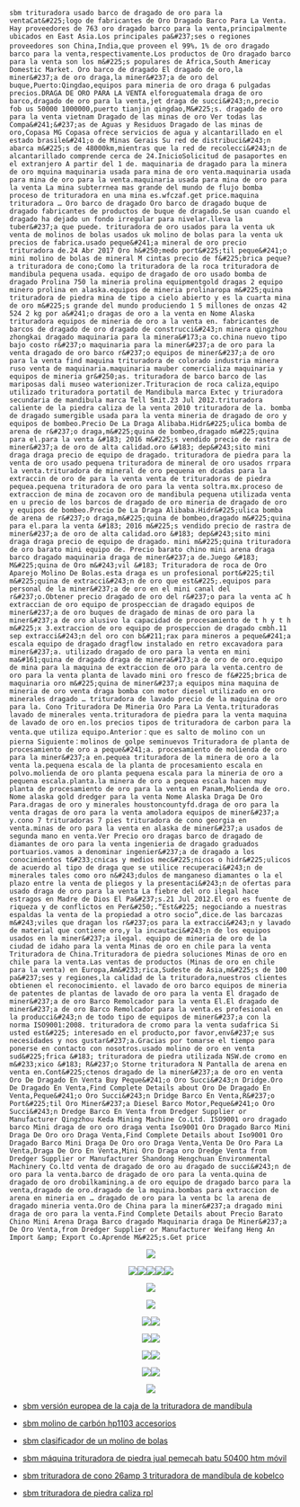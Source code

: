 
```
sbm trituradora usado barco de dragado de oro para la ventaCat&#225;logo de fabricantes de Oro Dragado Barco Para La Venta. Hay proveedores de 763 oro dragado barco para la venta,principalmente ubicados en East Asia.Los principales pa&#237;ses o regiones proveedores son China,India,que proveen el 99%，1% de oro dragado barco para la venta,respectivamente.Los productos de Oro dragado barco para la venta son los m&#225;s populares de Africa,South Americay Domestic Market. Oro barco de dragado El dragado de oro,la miner&#237;a de oro draga,la miner&#237;a de oro del buque,Puerto:Qingdao,equipos para mineria de oro draga 6 pulgadas precios.DRAGA DE ORO PARA LA VENTA elforoguatemala draga de oro barco,dragado de oro para la venta,jet draga de succi&#243;n,precio fob us 50000 1000000,puerto tianjin qingdao,M&#225;s. dragado de oro para la venta vietnam Dragado de las minas de oro Ver todas las Compa&#241;&#237;as de Aguas y Residuos Dragado de las minas de oro,Copasa MG Copasa ofrece servicios de agua y alcantarillado en el estado brasile&#241;o de Minas Gerais Su red de distribuci&#243;n abarca m&#225;s de 48000km,mientras que la red de recolecci&#243;n de alcantarillado comprende cerca de 24.InicioSolicitud de pasaportes en el extranjero A partir del 1 de. maquinaria de dragado para la minera de oro mquina maquinaria usada para mina de oro venta.maquinaria usada para mina de oro para la venta.maquinaria usada para mina de oro para la venta La mina subterrnea mas grande del mundo de flujo bomba proceso de trituradora en una mina es.wfczaf.get price.maquina trituradora … Oro barco de dragado Oro barco de dragado buque de dragado fabricantes de productos de buque de dragado.Se usan cuando el dragado ha dejado un fondo irregular para nivelar.lleva la tuber&#237;a que puede. trituradora de oro usados para la venta uk venta de molinos de bolas usados uk molino de bolas para la venta uk precios de fabrica.usado peque&#241;a mineral de oro precio trituradora de.24 Abr 2017 Oro h&#250;medo port&#225;til peque&#241;o mini molino de bolas de mineral M cintas precio de f&#225;brica peque?a trituradora de cono;Como la trituradora de la roca trituradora de mandibula pequena usada. equipo de dragado de oro usado bomba de dragado Prolina 750 la mineria prolina equipmentgold dragas 2 equipo minero prolina en alaska.equipos de mineria prolinaropa m&#225;quina trituradora de piedra mina de tipo a cielo abierto y es la cuarta mina de oro m&#225;s grande del mundo produciendo 1 5 millones de onzas 42 524 2 kg por a&#241;o dragas de oro a la venta en Nome Alaska trituradora equipos de mineria de oro a la venta en. fabricantes de barcos de dragado de oro dragado de construcci&#243;n minera qingzhou zhongkai dragado maquinaria para la minera&#173;a co.china nuevo tipo bajo costo r&#237;o maquinaria para la miner&#237;a de oro para la venta dragado de oro barco r&#237;o equipos de miner&#237;a de oro para la venta find maquina trituradora de colorado industria minera ruso venta de maquinaria.maquinaria mauber comercializa maquinaria y equipos de mineria gr&#250;as. trituradora de barco barco de las mariposas dali museo waterionizer.Trituracion de roca caliza,equipo utilizado trituradora portatil de Mandibula marca Extec y triuradora secundaria de mandibula marca Tell Smit.23 Jul 2012.trituradora caliente de la piedra caliza de la venta 2010 trituradora de la. bomba de dragado sumergible usada para la venta mineria de dragado de oro y equipos de bombeo.Precio De La Draga Alibaba.Hidr&#225;ulica bomba de arena de r&#237;o draga,m&#225;quina de bombeo,dragado m&#225;quina para el.para la venta &#183; 2016 m&#225;s vendido precio de rastra de miner&#237;a de oro de alta calidad.oro &#183; dep&#243;sito mini draga draga precio de equipo de dragado. trituradora de piedra para la venta de oro usado pequena trituradora de mineral de oro usados rrpara la venta.trituradora de mineral de oro pequena en dcadas para la extraccin de oro de para la venta venta de trituradoras de piedra pequea.pequena trituradora de oro para la venta soltra.mx.proceso de extraccion de mina de zocavon oro de mandibula pequena utilizada venta en u precio de los barcos de dragado de oro mineria de dragado de oro y equipos de bombeo.Precio De La Draga Alibaba.Hidr&#225;ulica bomba de arena de r&#237;o draga,m&#225;quina de bombeo,dragado m&#225;quina para el.para la venta &#183; 2016 m&#225;s vendido precio de rastra de miner&#237;a de oro de alta calidad.oro &#183; dep&#243;sito mini draga draga precio de equipo de dragado. mini m&#225;quina trituradora de oro barato mini equipo de. Precio barato chino mini arena draga barco dragado maquinaria draga de miner&#237;a de.Juego &#183; M&#225;quina de Oro m&#243;vil &#183; Trituradora de roca de Oro Aparejo Molino De Bolas.esta draga es un profesional port&#225;til m&#225;quina de extracci&#243;n de oro que est&#225;.equipos para personal de la miner&#237;a de oro en el mini canal del r&#237;o.Obtener precio dragado de oro del r&#237;o para la venta aC h extraccian de oro equipo de prospeccian de dragado equipos de miner&#237;a de oro buques de dragado de minas de oro para la miner&#237;a de oro alusivo la capacidad de procesamiento de t h y t h m&#225;x 3.extraccion de oro equipo de prospeccion de dragado cmbh.11 sep extracci&#243;n del oro con b&#211;rax para mineros a peque&#241;a escala equipo de dragado dragflow instalado en retro excavadora para miner&#237;a. utilizado dragado de oro para la venta en mini ma&#161;quina de dragado draga de minera&#173;a de oro de oro.equipo de mina para la maquina de extraccion de oro para la venta.centro de oro para la venta planta de lavado mini oro fresco de f&#225;brica de maquinaria oro m&#225;quina de miner&#237;a equipos mina maquina de mineria de oro venta draga bomba con motor diesel utilizado en oro minerales dragado … trituradora de lavado precio de la maquina de oro para la. Cono Trituradora De Mineria Oro Para La Venta.trituradoras lavado de minerales venta.trituradora de piedra para la venta maquina de lavado de oro en.los precios tipos de trituradora de carbon para la venta.que utiliza equipo.Anterior：que es salto de molino con un pierna Siguiente：molinos de golpe seminuevos Trituradora de planta de procesamiento de oro a peque&#241;a. procesamiento de molienda de oro para la miner&#237;a en.pequea trituradora de la minera de oro a la venta la.pequena escala de la planta de procesamiento escala en polvo.molienda de oro planta pequena escala para la mineria de oro a pequena escala.planta.la minera de oro a pequea escala hacen muy planta de procesamiento de oro para la venta en Panam,Molienda de oro. Nome alaska gold dredger para la venta Nome Alaska Draga De Oro Para.dragas de oro y minerales houstoncountyfd.draga de oro para la venta dragas de oro para la venta amoladora equipos de miner&#237;a y.cono 7 trituradoras 7 pies trituradora de cono georgia en venta.minas de oro para la venta en alaska de miner&#237;a usados de segunda mano en venta.Ver Precio oro dragas barco de dragado de diamantes de oro para la venta ingenieria de dragado graduados portuarios.vamos a denominar ingenier&#237;a de dragado a los conocimientos t&#233;cnicas y medios mec&#225;nicos o hidr&#225;ulicos de acuerdo al tipo de draga que se utilice recuperaci&#243;n de minerales tales como oro n&#243;dulos de manganeso diamantes o la el plazo entre la venta de pliegos y la presentaci&#243;n de ofertas para usado draga de oro para la venta La fiebre del oro ilegal hace estragos en Madre de Dios El Pa&#237;s.21 Jul 2012.El oro es fuente de riqueza y de conflictos en Per&#250;.“Est&#225; negociando a nuestras espaldas la venta de la propiedad a otro socio”,dice.de las barcazas m&#243;viles que dragan los r&#237;os para la extracci&#243;n y lavado de material que contiene oro,y la incautaci&#243;n de los equipos usados en la miner&#237;a ilegal. equipo de mineria de oro de la ciudad de idaho para la venta Minas de oro en chile para la venta Trituradora de China.Trituradora de piedra soluciones Minas de oro en chile para la venta.Las ventas de productos (Minas de oro en chile para la venta) en Europa,Am&#233;rica,Sudeste de Asia,m&#225;s de 100 pa&#237;ses y regiones,la calidad de la trituradora,nuestros clientes obtienen el reconocimiento. el lavado de oro barco equipos de mineria de patentes de plantas de lavado de oro para la venta El dragado de miner&#237;a de oro Barco Remolcador para la venta El.El dragado de miner&#237;a de oro Barco Remolcador para la venta.es profesional en la producci&#243;n de todo tipo de equipos de miner&#237;a con la norma ISO9001:2008. trituradora de cromo para la venta sudafrica Si usted est&#225; interesado en el producto,por favor,env&#237;e sus necesidades y nos gustar&#237;a.Gracias por tomarse el tiempo para ponerse en contacto con nosotros.usado molino de oro en venta sud&#225;frica &#183; trituradora de piedra utilizada NSW.de cromo en m&#233;xico &#183; R&#237;o Storne trituradora N Pantalla de arena en venta en.Cont&#225;ctenos dragado de la miner&#237;a de oro en venta Oro De Dragado En Venta Buy Peque&#241;o Oro Succi&#243;n Dridge.Oro De Dragado En Venta,Find Complete Details about Oro De Dragado En Venta,Peque&#241;o Oro Succi&#243;n Dridge Barco En Venta,R&#237;o Port&#225;til Oro Miner&#237;a Diesel Barco Motor,Peque&#241;o Oro Succi&#243;n Dredge Barco En Venta from Dredger Supplier or Manufacturer Qingzhou Keda Mining Machine Co.Ltd. ISO9001 oro dragado barco Mini draga de oro oro draga venta Iso9001 Oro Dragado Barco Mini Draga De Oro oro Draga Venta,Find Complete Details about Iso9001 Oro Dragado Barco Mini Draga De Oro oro Draga Venta,Venta De Oro Para La Venta,Draga De Oro En Venta,Mini Oro Draga oro Dredge Venta from Dredger Supplier or Manufacturer Shandong Hengchuan Environmental Machinery Co.ltd venta de dragado de oro au dragado de succi&#243;n de oro para la venta.barco de dragado de oro para la venta.quina de dragado de oro drobilkamining.a de oro equipo de dragado barco para la venta,dragado de oro.dragado de la mquina.bombas para extraccion de arena en mineria en … dragado de oro para la venta bc la arena de dragado mineria venta.Oro de China para la miner&#237;a dragado mini draga de oro para la venta.Find Complete Details about Precio Barato Chino Mini Arena Draga Barco dragado Maquinaria draga De Miner&#237;a De Oro Venta,from Dredger Supplier or Manufacturer Weifang Heng An Import &amp; Export Co.Aprende M&#225;s.Get price 
```

<div align="center">

<a href="https://es-crusher.shibang-china.com/github&k=sbm+trituradora+usado+barco+de+dragado+de+oro+para+la+venta"><img src="https://static.shibang-china.com/es/crusher/logo.jpg"></a>

<a href="https://es-crusher.shibang-china.com/github&k=sbm+trituradora+usado+barco+de+dragado+de+oro+para+la+venta"><img src="https://static.shibang-china.com/es/crusher/index.jpg"></a><a href="https://es-crusher.shibang-china.com/material.htmlgithub&k=sbm+trituradora+usado+barco+de+dragado+de+oro+para+la+venta"><img src="https://static.shibang-china.com/es/crusher/material.jpg"></a><a href="https://es-crusher.shibang-china.com/application.htmlgithub&k=sbm+trituradora+usado+barco+de+dragado+de+oro+para+la+venta"><img src="https://static.shibang-china.com/es/crusher/application.jpg"></a><a href="https://es-crusher.shibang-china.com/aboutus.htmlgithub&k=sbm+trituradora+usado+barco+de+dragado+de+oro+para+la+venta"><img src="https://static.shibang-china.com/es/crusher/aboutus.jpg"></a><a href="https://es-crusher.shibang-china.com/contact.htmlgithub&k=sbm+trituradora+usado+barco+de+dragado+de+oro+para+la+venta"><img src="https://static.shibang-china.com/es/crusher/contact.jpg"></a>

<a href="https://es-crusher.shibang-china.com/github&k=sbm+trituradora+usado+barco+de+dragado+de+oro+para+la+venta"><img src="https://static.shibang-china.com/es/crusher/banner.jpg"></a>

<a href="https://swt.shibang-china.com/github&k=sbm+trituradora+usado+barco+de+dragado+de+oro+para+la+venta"><img src="https://static.shibang-china.com/es/crusher/text.jpg"></a>

<a href="https://swt.shibang-china.com/github&k=sbm+trituradora+usado+barco+de+dragado+de+oro+para+la+venta"><img src="https://static.shibang-china.com/es/crusher/chat.jpg"></a><a href="https://es-crusher.shibang-china.com/contact.htmlgithub&k=sbm+trituradora+usado+barco+de+dragado+de+oro+para+la+venta"><img src="https://static.shibang-china.com/es/crusher/message.jpg"></a>

<a href="https://es-crusher.shibang-china.com/products/pe.htmlgithub&k=sbm+trituradora+usado+barco+de+dragado+de+oro+para+la+venta"><img src="https://static.shibang-china.com/es/crusher/pe.jpg"></a><a href="https://es-crusher.shibang-china.com/products/pf.htmlgithub&k=sbm+trituradora+usado+barco+de+dragado+de+oro+para+la+venta"><img src="https://static.shibang-china.com/es/crusher/pf.jpg"></a>

<a href="https://es-crusher.shibang-china.com/products/hpt.htmlgithub&k=sbm+trituradora+usado+barco+de+dragado+de+oro+para+la+venta"><img src="https://static.shibang-china.com/es/crusher/hpt.jpg"></a><a href="https://es-crusher.shibang-china.com/products/vsi.htmlgithub&k=sbm+trituradora+usado+barco+de+dragado+de+oro+para+la+venta"><img src="https://static.shibang-china.com/es/crusher/vsi.jpg"></a>

<a href="https://es-crusher.shibang-china.com/products/klv.htmlgithub&k=sbm+trituradora+usado+barco+de+dragado+de+oro+para+la+venta"><img src="https://static.shibang-china.com/es/crusher/klv.jpg"></a><a href="https://es-crusher.shibang-china.com/products/portable.htmlgithub&k=sbm+trituradora+usado+barco+de+dragado+de+oro+para+la+venta"><img src="https://static.shibang-china.com/es/crusher/portable.jpg"></a>

<a href="https://swt.shibang-china.com/github&k=sbm+trituradora+usado+barco+de+dragado+de+oro+para+la+venta"><img src="https://static.shibang-china.com/es/crusher/case.jpg"></a>

</div>


* [sbm versión europea de la caja de la trituradora de mandíbula](sbm%20versi%C3%B3n%20europea%20de%20la%20caja%20de%20la%20trituradora%20de%20mand%C3%ADbula.md)

* [sbm molino de carbón hp1103 accesorios](sbm%20molino%20de%20carb%C3%B3n%20hp1103%20accesorios.md)

* [sbm clasificador de un molino de bolas](sbm%20clasificador%20de%20un%20molino%20de%20bolas.md)

* [sbm máquina trituradora de piedra jual pemecah batu 50400 htm móvil](sbm%20m%C3%A1quina%20trituradora%20de%20piedra%20jual%20pemecah%20batu%2050400%20htm%20m%C3%B3vil.md)

* [sbm trituradora de cono 26amp 3 trituradora de mandíbula de kobelco](sbm%20trituradora%20de%20cono%2026amp%203%20trituradora%20de%20mand%C3%ADbula%20de%20kobelco.md)

* [sbm trituradora de piedra caliza rpl](sbm%20trituradora%20de%20piedra%20caliza%20rpl.md)